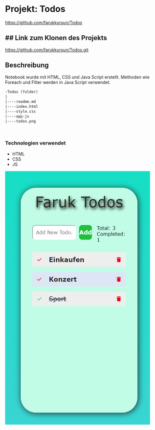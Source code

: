 # Projekt: Todos
https://github.com/farukkursun/Todos

## ## Link zum Klonen des Projekts
https://github.com/farukkursun/Todos.git

## Beschreibung
Notebook wurde mit HTML, CSS und Java Script erstellt. Methoden wie Foreach und Filter werden in Java Script verwendet.


```
-Todos (folder)
|
|----readme.md               
|----index.html  
|----style.css   
|----app-js 
|----todos.png	 
    
    	

```

### Technologien verwendet
- HTML
- CSS
- JS

![proje image](https://raw.githubusercontent.com/farukkursun/Todos/master/todos.png)
